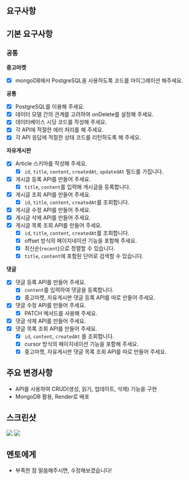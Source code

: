 ## 요구사항

## 기본 요구사항

### 공통

**중고마켓**

- [x] mongoDB에서 PostgreSQL을 사용하도록 코드를 마이그레이션 해주세요.

**공통**

- [x] PostgreSQL를 이용해 주세요.
- [x] 데이터 모델 간의 관계를 고려하여 onDelete를 설정해 주세요.
- [x] 데이터베이스 시딩 코드를 작성해 주세요.
- [x] 각 API에 적절한 에러 처리를 해 주세요.
- [x] 각 API 응답에 적절한 상태 코드를 리턴하도록 해 주세요.

**자유게시판**

- [x] Article 스키마를 작성해 주세요.
  - [x] `id`, `title`, `content`, `createdAt`, `updatedAt` 필드를 가집니다.
- [x] 게시글 등록 API를 만들어 주세요.
  - [x] `title`, `content`를 입력해 게시글을 등록합니다.
- [x] 게시글 조회 API를 만들어 주세요.
  - [x] `id`, `title`, `content`, `createdAt`를 조회합니다.
- [x] 게시글 수정 API를 만들어 주세요.
- [x] 게시글 삭제 API를 만들어 주세요.
- [x] 게시글 목록 조회 API를 만들어 주세요.
  - [x] `id`, `title`, `content`, `createdAt`를 조회합니다.
  - [x] offset 방식의 페이지네이션 기능을 포함해 주세요.
  - [x] 최신순(`recent`)으로 정렬할 수 있습니다.
  - [x] `title`, `content`에 포함된 단어로 검색할 수 있습니다.

**댓글**

- [x] 댓글 등록 API를 만들어 주세요.
  - [x] `content`를 입력하여 댓글을 등록합니다.
  - [x] 중고마켓, 자유게시판 댓글 등록 API를 따로 만들어 주세요.
- [x] 댓글 수정 API를 만들어 주세요.
  - [x] PATCH 메서드를 사용해 주세요.
- [x] 댓글 삭제 API를 만들어 주세요.
- [x] 댓글 목록 조회 API를 만들어 주세요.
  - [x] `id`, `content`, `createdAt` 를 조회합니다.
  - [x] cursor 방식의 페이지네이션 기능을 포함해 주세요.
  - [x] 중고마켓, 자유게시판 댓글 목록 조회 API를 따로 만들어 주세요.

## 주요 변경사항

- API를 사용하여 CRUD(생성, 읽기, 업데이트, 삭제) 기능을 구현
- MongoDB 활용, Render로 배포

## 스크린샷

![](https://velog.velcdn.com/images/pmj9498/post/f7e2f49b-b273-4fe6-b018-54447ab97d3f/image.png)
![](https://velog.velcdn.com/images/pmj9498/post/ab1ceaaf-30cd-4664-804d-bdae09f3466d/image.png)

## 멘토에게

- 부족한 점 말씀해주시면, 수정해보겠습니다!
